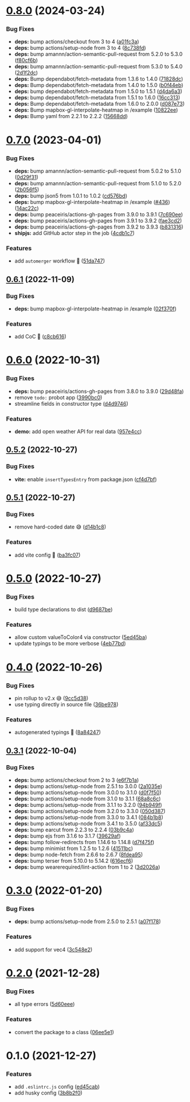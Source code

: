 # [0.8.0](https://github.com/vinayakkulkarni/mapbox-gl-interpolate-heatmap/compare/v0.7.0...v0.8.0) (2024-03-24)


### Bug Fixes

* **deps:** bump actions/checkout from 3 to 4 ([a01fc3a](https://github.com/vinayakkulkarni/mapbox-gl-interpolate-heatmap/commit/a01fc3abee62083f0adc326fe650832e7c0a32bb))
* **deps:** bump actions/setup-node from 3 to 4 ([8c738fd](https://github.com/vinayakkulkarni/mapbox-gl-interpolate-heatmap/commit/8c738fdbc0a06890f2b1266f350dfcba8a0a19b6))
* **deps:** bump amannn/action-semantic-pull-request from 5.2.0 to 5.3.0 ([f80cf6b](https://github.com/vinayakkulkarni/mapbox-gl-interpolate-heatmap/commit/f80cf6b82967113c5034c9ec9f0bc913e690bc13))
* **deps:** bump amannn/action-semantic-pull-request from 5.3.0 to 5.4.0 ([2d1f2dc](https://github.com/vinayakkulkarni/mapbox-gl-interpolate-heatmap/commit/2d1f2dc09cf8c56215b6f8884b130392bf0a189f))
* **deps:** Bump dependabot/fetch-metadata from 1.3.6 to 1.4.0 ([71828dc](https://github.com/vinayakkulkarni/mapbox-gl-interpolate-heatmap/commit/71828dc70e457f712517f2837e20da4996c08901))
* **deps:** Bump dependabot/fetch-metadata from 1.4.0 to 1.5.0 ([b0f44eb](https://github.com/vinayakkulkarni/mapbox-gl-interpolate-heatmap/commit/b0f44eb17e4ce628fd1ca6f84b75371619e6af51))
* **deps:** bump dependabot/fetch-metadata from 1.5.0 to 1.5.1 ([d4da6a3](https://github.com/vinayakkulkarni/mapbox-gl-interpolate-heatmap/commit/d4da6a35857527c253ef6b85a6a62e83d3a86490))
* **deps:** bump dependabot/fetch-metadata from 1.5.1 to 1.6.0 ([16cc313](https://github.com/vinayakkulkarni/mapbox-gl-interpolate-heatmap/commit/16cc313325087911dc2c8365e0fa18707c746e1d))
* **deps:** Bump dependabot/fetch-metadata from 1.6.0 to 2.0.0 ([d087e73](https://github.com/vinayakkulkarni/mapbox-gl-interpolate-heatmap/commit/d087e731013a4247fc6f221208a19218444c0df2))
* **deps:** Bump mapbox-gl-interpolate-heatmap in /example ([10822ee](https://github.com/vinayakkulkarni/mapbox-gl-interpolate-heatmap/commit/10822eee96a076af1cce2bff4dc5d6197e5e6cdf))
* **deps:** Bump yaml from 2.2.1 to 2.2.2 ([15668dd](https://github.com/vinayakkulkarni/mapbox-gl-interpolate-heatmap/commit/15668ddc069cc79c4604b6261da597529a09ac2e))



# [0.7.0](https://github.com/vinayakkulkarni/mapbox-gl-interpolate-heatmap/compare/v0.6.1...v0.7.0) (2023-04-01)


### Bug Fixes

* **deps:** bump amannn/action-semantic-pull-request from 5.0.2 to 5.1.0 ([0d29f31](https://github.com/vinayakkulkarni/mapbox-gl-interpolate-heatmap/commit/0d29f31663893802ccde52af580d49192e284536))
* **deps:** bump amannn/action-semantic-pull-request from 5.1.0 to 5.2.0 ([2b056f5](https://github.com/vinayakkulkarni/mapbox-gl-interpolate-heatmap/commit/2b056f569c5f18571286af970de53bf361143925))
* **deps:** bump json5 from 1.0.1 to 1.0.2 ([cd576bd](https://github.com/vinayakkulkarni/mapbox-gl-interpolate-heatmap/commit/cd576bd95eb243df9af73b08a6def1f87439c93a))
* **deps:** bump mapbox-gl-interpolate-heatmap in /example ([#436](https://github.com/vinayakkulkarni/mapbox-gl-interpolate-heatmap/issues/436)) ([14ac22c](https://github.com/vinayakkulkarni/mapbox-gl-interpolate-heatmap/commit/14ac22cf61dfee2fd0ba7f609d88c6eed755e071))
* **deps:** bump peaceiris/actions-gh-pages from 3.9.0 to 3.9.1 ([7c690ee](https://github.com/vinayakkulkarni/mapbox-gl-interpolate-heatmap/commit/7c690eedff6c294c5505c863d09e700a7d8a8a4f))
* **deps:** bump peaceiris/actions-gh-pages from 3.9.1 to 3.9.2 ([fae3cd2](https://github.com/vinayakkulkarni/mapbox-gl-interpolate-heatmap/commit/fae3cd21544f31162bf4ef39ab380164a77a36ab))
* **deps:** bump peaceiris/actions-gh-pages from 3.9.2 to 3.9.3 ([b831316](https://github.com/vinayakkulkarni/mapbox-gl-interpolate-heatmap/commit/b83131677be7f4bba7354ac74937f74510f82bab))
* **shipjs:** add GitHub actor step in the job ([4cdb1c7](https://github.com/vinayakkulkarni/mapbox-gl-interpolate-heatmap/commit/4cdb1c76294f6d0a27a660429559d6ecef300f61))


### Features

* add `automerger` workflow :100: ([51da747](https://github.com/vinayakkulkarni/mapbox-gl-interpolate-heatmap/commit/51da747ac14727a10fcf7ae7a6e5041873983da6))



## [0.6.1](https://github.com/vinayakkulkarni/mapbox-gl-interpolate-heatmap/compare/v0.6.0...v0.6.1) (2022-11-09)


### Bug Fixes

* **deps:** bump mapbox-gl-interpolate-heatmap in /example ([02f370f](https://github.com/vinayakkulkarni/mapbox-gl-interpolate-heatmap/commit/02f370f8171ff9f142d1e383bb83c41ff1474d55))


### Features

* add CoC 🕺 ([c8cb616](https://github.com/vinayakkulkarni/mapbox-gl-interpolate-heatmap/commit/c8cb61607b50dcaf38b308e865c6955b2033bb38))



# [0.6.0](https://github.com/vinayakkulkarni/mapbox-gl-interpolate-heatmap/compare/v0.5.2...v0.6.0) (2022-10-31)


### Bug Fixes

* **deps:** bump peaceiris/actions-gh-pages from 3.8.0 to 3.9.0 ([29d48fa](https://github.com/vinayakkulkarni/mapbox-gl-interpolate-heatmap/commit/29d48fab748c7ed68a17e86a189f2f577beda544))
* remove `todo:` probot app ([3990bc0](https://github.com/vinayakkulkarni/mapbox-gl-interpolate-heatmap/commit/3990bc000b187d292a422fe0025a075fa33b03ad))
* streamline fields in constructor type ([d4d9746](https://github.com/vinayakkulkarni/mapbox-gl-interpolate-heatmap/commit/d4d97466eead2f10b8e33ec34898d81dc7275069))


### Features

* **demo:** add open weather API for real data ([957e4cc](https://github.com/vinayakkulkarni/mapbox-gl-interpolate-heatmap/commit/957e4cc77cdb7e4857279cf61eb3eb214670c5af))



## [0.5.2](https://github.com/vinayakkulkarni/mapbox-gl-interpolate-heatmap/compare/v0.5.1...v0.5.2) (2022-10-27)

### Bug Fixes

- **vite:** enable `insertTypesEntry` from package.json ([cf4d7bf](https://github.com/vinayakkulkarni/mapbox-gl-interpolate-heatmap/commit/cf4d7bf6594d99571c2f88ce98595b35c1df7533))

## [0.5.1](https://github.com/vinayakkulkarni/mapbox-gl-interpolate-heatmap/compare/v0.5.0...v0.5.1) (2022-10-27)

### Bug Fixes

- remove hard-coded date 😅 ([d14b1c8](https://github.com/vinayakkulkarni/mapbox-gl-interpolate-heatmap/commit/d14b1c81fb1b82209aab72bc4e99624ee24912db))

### Features

- add vite config 🎉 ([ba3fc07](https://github.com/vinayakkulkarni/mapbox-gl-interpolate-heatmap/commit/ba3fc074df975cb76c3f5ddbbd36491a6d7e0e45))

# [0.5.0](https://github.com/vinayakkulkarni/mapbox-gl-interpolate-heatmap/compare/v0.4.0...v0.5.0) (2022-10-27)

### Bug Fixes

- build type declarations to dist ([d9687be](https://github.com/vinayakkulkarni/mapbox-gl-interpolate-heatmap/commit/d9687bee8c57736678486fafeb4900c714d3e868))

### Features

- allow custom valueToColor4 via constructor ([5ed45ba](https://github.com/vinayakkulkarni/mapbox-gl-interpolate-heatmap/commit/5ed45baaaa0299bd4a885ece35516e55c8c981fb))
- update typings to be more verbose ([4eb77bd](https://github.com/vinayakkulkarni/mapbox-gl-interpolate-heatmap/commit/4eb77bdf5c7e6f13ddacf943d8326d29dc22cbd5))

# [0.4.0](https://github.com/vinayakkulkarni/mapbox-gl-interpolate-heatmap/compare/v0.3.1...v0.4.0) (2022-10-26)

### Bug Fixes

- pin rollup to v2.x 😅 ([9cc5d38](https://github.com/vinayakkulkarni/mapbox-gl-interpolate-heatmap/commit/9cc5d38efc1556d8571f0786ae56f60889a5b7f4))
- use typing directly in source file ([36be978](https://github.com/vinayakkulkarni/mapbox-gl-interpolate-heatmap/commit/36be978ed9b67fc78ff682cc319113dc3ff99e72))

### Features

- autogenerated typings 🎉 ([8a84247](https://github.com/vinayakkulkarni/mapbox-gl-interpolate-heatmap/commit/8a84247ab5bac2097e1f2970e7b11fb3d5dfd4a5))

## [0.3.1](https://github.com/vinayakkulkarni/mapbox-gl-interpolate-heatmap/compare/v0.3.0...v0.3.1) (2022-10-04)

### Bug Fixes

- **deps:** bump actions/checkout from 2 to 3 ([e6f7b1a](https://github.com/vinayakkulkarni/mapbox-gl-interpolate-heatmap/commit/e6f7b1ab6fe9191d967da57950392e95714e0ea0))
- **deps:** bump actions/setup-node from 2.5.1 to 3.0.0 ([2a1035e](https://github.com/vinayakkulkarni/mapbox-gl-interpolate-heatmap/commit/2a1035e565108dd650a242ced0b0881c3d86783e))
- **deps:** bump actions/setup-node from 3.0.0 to 3.1.0 ([d0f7f50](https://github.com/vinayakkulkarni/mapbox-gl-interpolate-heatmap/commit/d0f7f50475990ee24c8a8c294e2bacb6fd02360f))
- **deps:** bump actions/setup-node from 3.1.0 to 3.1.1 ([68a8c6c](https://github.com/vinayakkulkarni/mapbox-gl-interpolate-heatmap/commit/68a8c6c71ab7e9146cb8b1237e10c1828353da2d))
- **deps:** bump actions/setup-node from 3.1.1 to 3.2.0 ([94b949f](https://github.com/vinayakkulkarni/mapbox-gl-interpolate-heatmap/commit/94b949fb03c3ac94c735b738167d8904b81b7a26))
- **deps:** bump actions/setup-node from 3.2.0 to 3.3.0 ([050d387](https://github.com/vinayakkulkarni/mapbox-gl-interpolate-heatmap/commit/050d3872592ba4c41f7719cca4d9b2b0e46b2b53))
- **deps:** bump actions/setup-node from 3.3.0 to 3.4.1 ([084b1b8](https://github.com/vinayakkulkarni/mapbox-gl-interpolate-heatmap/commit/084b1b86bbab96cb6b8f5c7e9315b687df910ed6))
- **deps:** bump actions/setup-node from 3.4.1 to 3.5.0 ([af33dc5](https://github.com/vinayakkulkarni/mapbox-gl-interpolate-heatmap/commit/af33dc5749ce19c4f95336d8bb1eeb7ba1315dfb))
- **deps:** bump earcut from 2.2.3 to 2.2.4 ([03b9c4a](https://github.com/vinayakkulkarni/mapbox-gl-interpolate-heatmap/commit/03b9c4ab95c8f9364749ad08b2f31141335f6ca2))
- **deps:** bump ejs from 3.1.6 to 3.1.7 ([39629af](https://github.com/vinayakkulkarni/mapbox-gl-interpolate-heatmap/commit/39629af864402c31259cacc9347c7f75c431488f))
- **deps:** bump follow-redirects from 1.14.6 to 1.14.8 ([d7f475f](https://github.com/vinayakkulkarni/mapbox-gl-interpolate-heatmap/commit/d7f475ff3a1d123702c04f1576c396a8333ec02c))
- **deps:** bump minimist from 1.2.5 to 1.2.6 ([41511bc](https://github.com/vinayakkulkarni/mapbox-gl-interpolate-heatmap/commit/41511bcfbdff948abb19e86423ac717ec76452e1))
- **deps:** bump node-fetch from 2.6.6 to 2.6.7 ([8fdea95](https://github.com/vinayakkulkarni/mapbox-gl-interpolate-heatmap/commit/8fdea9520c9c1b66f5368e0a5f338dd815e168de))
- **deps:** bump terser from 5.10.0 to 5.14.2 ([616ecf6](https://github.com/vinayakkulkarni/mapbox-gl-interpolate-heatmap/commit/616ecf6e906822a3ecb1b5f3e216cb6f977083ba))
- **deps:** bump wearerequired/lint-action from 1 to 2 ([3d2026a](https://github.com/vinayakkulkarni/mapbox-gl-interpolate-heatmap/commit/3d2026a490ae22baa46c7599d8f33684fa9219f4))

# [0.3.0](https://github.com/vinayakkulkarni/mapbox-gl-interpolate-heatmap/compare/v0.2.0...v0.3.0) (2022-01-20)

### Bug Fixes

- **deps:** bump actions/setup-node from 2.5.0 to 2.5.1 ([a07f178](https://github.com/vinayakkulkarni/mapbox-gl-interpolate-heatmap/commit/a07f1784737f97d429378630af57305ae2f0c23c))

### Features

- add support for vec4 ([3c548e2](https://github.com/vinayakkulkarni/mapbox-gl-interpolate-heatmap/commit/3c548e2a12f745480923e3261e9b94f9360fe070))

# [0.2.0](https://github.com/vinayakkulkarni/mapbox-gl-interpolate-heatmap/compare/v0.1.0...v0.2.0) (2021-12-28)

### Bug Fixes

- all type errors ([5d60eee](https://github.com/vinayakkulkarni/mapbox-gl-interpolate-heatmap/commit/5d60eee9edbf764144ace591fd68735c304731ab))

### Features

- convert the package to a class ([06ee5e1](https://github.com/vinayakkulkarni/mapbox-gl-interpolate-heatmap/commit/06ee5e1fc20661dd8bf60efee098365a6fedfd3e))

# 0.1.0 (2021-12-27)

### Features

- add `.eslintrc.js` config ([ed45cab](https://github.com/vinayakkulkarni/mapbox-gl-interpolate-heatmap/commit/ed45cab81e9ba92bcdc9382b68b9593e9f783c4a))
- add husky config ([3b8b2f0](https://github.com/vinayakkulkarni/mapbox-gl-interpolate-heatmap/commit/3b8b2f08887cd2aa2fa3c2959b2a08077a2d71c4))
